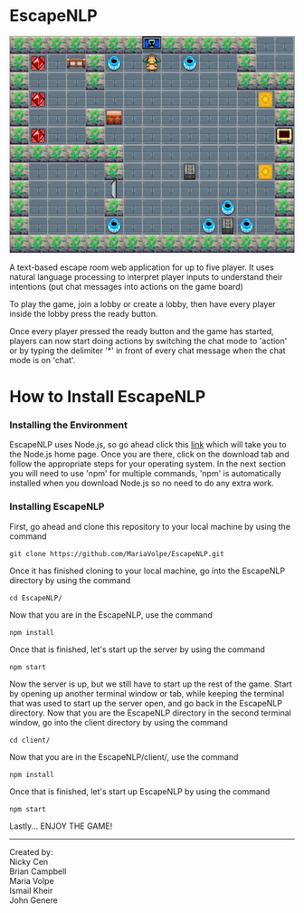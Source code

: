 # EscapeNLP

![Game Board](https://github.com/MariaVolpe/EscapeNLP/blob/readme-update/client/src/images/game_board.jpeg "EscapeNLP")

A text-based escape room web application for up to five player.
It uses natural language processing to interpret player inputs to understand their intentions (put chat messages into actions on the game board)

To play the game, join a lobby or create a lobby, then have every player inside the lobby press the ready button.

Once every player pressed the ready button and the game has started, players can now start doing actions by switching the chat mode to 'action' or by typing the delimiter '*' in front of every chat message when the chat mode is on 'chat'.

# How to Install EscapeNLP
### Installing the Environment
EscapeNLP uses Node.js, so go ahead click this [link](https://nodejs.org/en/) which will take you to the Node.js home page. Once you are there, click on the download tab and follow the appropriate steps for your operating system. In the next section you will need to use 'npm' for multiple commands, 'npm' is automatically installed when you download Node.js so no need to do any extra work.

### Installing EscapeNLP
First, go ahead and clone this repository to your local machine by using the command 
```
git clone https://github.com/MariaVolpe/EscapeNLP.git
```

Once it has finished cloning to your local machine, go into the EscapeNLP directory by using the command
```
cd EscapeNLP/
```

Now that you are in the EscapeNLP, use the command 
```
npm install
```

Once that is finished, let's start up the server by using the command 
```
npm start
```

Now the server is up, but we still have to start up the rest of the game. Start by opening up another terminal window or tab,
while keeping the terminal that was used to start up the server open, and go back in the EscapeNLP directory. Now that you are
the EscapeNLP directory in the second terminal window, go into the client directory by using the command
```
cd client/
```

Now that you are in the EscapeNLP/client/, use the command 
```
npm install
```

Once that is finished, let's start up EscapeNLP by using the command 
```
npm start
```

Lastly... ENJOY THE GAME!


---------
Created by:  
Nicky Cen  
Brian Campbell  
Maria Volpe  
Ismail Kheir  
John Genere  
